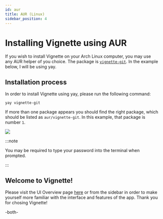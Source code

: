 ```yaml
---
id: aur
title: AUR (Linux)
sidebar_position: 4
---
```


# Installing Vignette using AUR

If you wish to install Vignette on your Arch Linux computer, you may use any AUR helper of you choice. The package is [`vignette-git`](https://aur.archlinux.org/packages/vignette-git/). In the example below, I will be using yay.



## Installation process

In order to install Vignette using yay, please run the following command: 

`yay vignette-git`



If more than one package appears you should find the right package, which should be listed as `aur/vignette-git`. In this example, that package is number `1`.

![](/img/install/yay-terminal-window.webp)



:::note 

You may be required to type your password into the terminal when prompted.

:::





## Welcome to Vignette!

Please visit the UI Overview page [here](/client/overview.md) or from the sidebar in order to make yourself more familiar with the interface and features of the app. Thank you for chosing Vignette!

-both-

